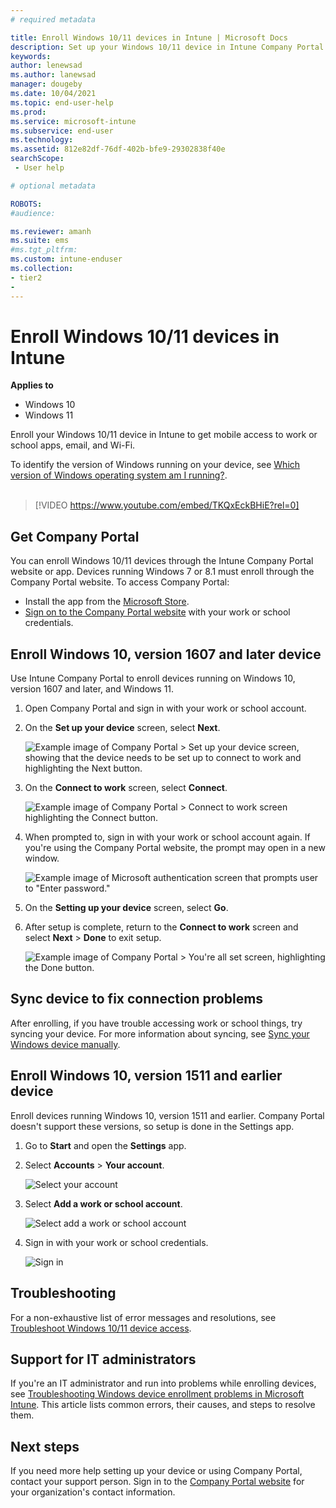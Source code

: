 ```yaml
---
# required metadata

title: Enroll Windows 10/11 devices in Intune | Microsoft Docs
description: Set up your Windows 10/11 device in Intune Company Portal to get remote access to work or school.  
keywords:
author: lenewsad
ms.author: lanewsad
manager: dougeby
ms.date: 10/04/2021
ms.topic: end-user-help
ms.prod:
ms.service: microsoft-intune
ms.subservice: end-user
ms.technology:
ms.assetid: 812e82df-76df-402b-bfe9-29302838f40e
searchScope:
 - User help

# optional metadata

ROBOTS:  
#audience:

ms.reviewer: amanh
ms.suite: ems
#ms.tgt_pltfrm:
ms.custom: intune-enduser
ms.collection:
- tier2
- 
---
```


# Enroll Windows 10/11 devices in Intune    

**Applies to**  
- Windows 10  
- Windows 11  

Enroll your Windows 10/11 device in Intune to get mobile access to work or school apps, email, and Wi-Fi. 

To identify the version of Windows running on your device, see [Which version of Windows operating system am I running?](https://go.microsoft.com/fwlink/?linkid=2166188).  
</br>
> [!VIDEO https://www.youtube.com/embed/TKQxEckBHiE?rel=0]  

## Get Company Portal
You can enroll Windows 10/11 devices through the Intune Company Portal website or app. Devices running Windows 7 or 8.1 must enroll through the Company Portal website. To access Company Portal: 

* Install the app from the [Microsoft Store](https://go.microsoft.com/fwlink/?linkid=2141417).    
* [Sign on to the Company Portal website](https://go.microsoft.com/fwlink/?linkid=2010980) with your work or school credentials.  

## Enroll Windows 10, version 1607 and later device 
Use Intune Company Portal to enroll devices running on Windows 10, version 1607 and later, and Windows 11.   


1. Open Company Portal and sign in with your work or school account.  

2. On the **Set up your device** screen, select **Next**. 

    ![Example image of Company Portal > Set up your device screen, showing that the device needs to be set up to connect to work and highlighting the Next button.](./media/set-up-your-device-company-portal-2107.png)  

3. On the **Connect to work** screen, select **Connect**.  

    ![Example image of Company Portal > Connect to work screen highlighting the Connect button.](./media/connect-to-work-company-portal-2107.png)  

4. When prompted to, sign in with your work or school account again. If you're using the Company Portal website, the prompt may open in a new window. 

    ![Example image of Microsoft authentication screen that prompts user to "Enter password."](./media/enter-password-prompt-company-portal-2107.png)  

5. On the **Setting up your device** screen, select **Go**.  

6. After setup is complete, return to the **Connect to work** screen and select **Next** > **Done** to exit setup.  

    ![Example image of Company Portal > You're all set screen, highlighting the Done button.](./media/youre-all-set-company-portal-2107.png)  

## Sync device to fix connection problems  

After enrolling, if you have trouble accessing work or school things, try syncing your device. For more information about syncing, see [Sync your Windows device manually](sync-your-device-manually-windows.md).     

## Enroll Windows 10, version 1511 and earlier device  
Enroll devices running Windows 10, version 1511 and earlier. Company Portal doesn't support these versions, so setup is done in the Settings app.  

1. Go to **Start** and open the **Settings** app. 

3. Select **Accounts** > **Your account**.  


    ![Select your account](./media/W10-enroll-2-accounts-your-account.png)  

5. Select **Add a work or school account**.  


    ![Select add a work or school account](./media/w10-enroll-3-add-work-school-acct.png)  

6. Sign in with your work or school credentials.  


    ![Sign in](./media/W10-enroll-4-sign-in.png)  


## Troubleshooting 
For a non-exhaustive list of error messages and resolutions, see [Troubleshoot Windows 10/11 device access](troubleshoot-your-windows-10-device-windows.md).  


## Support for IT administrators    

If you're an IT administrator and run into problems while enrolling devices, see [Troubleshooting Windows device enrollment problems in Microsoft Intune](https://support.microsoft.com/help/4469913). This article lists common errors, their causes, and steps to resolve them. 

## Next steps  
If you need more help setting up your device or using Company Portal, contact your support person. Sign in to the [Company Portal website](https://go.microsoft.com/fwlink/?linkid=2010980) for your organization's contact information.   

 

